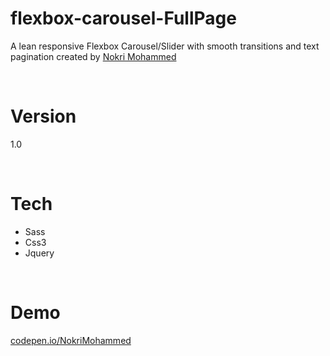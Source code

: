# flexbox-carousel-FullPage
A lean responsive Flexbox Carousel/Slider with smooth transitions and text pagination created by <a href="https://www.linkedin.com/in/mohammed-nokri/">Nokri Mohammed</a>

<br />

# Version
1.0

<br />

# Tech
<ul>
    <li>Sass</li>
    <li>Css3</li>
    <li>Jquery</li>
</ul>

<br />

# Demo
<a href="https://codepen.io/NokriMohammed/pen/POMoBR">codepen.io/NokriMohammed</a>